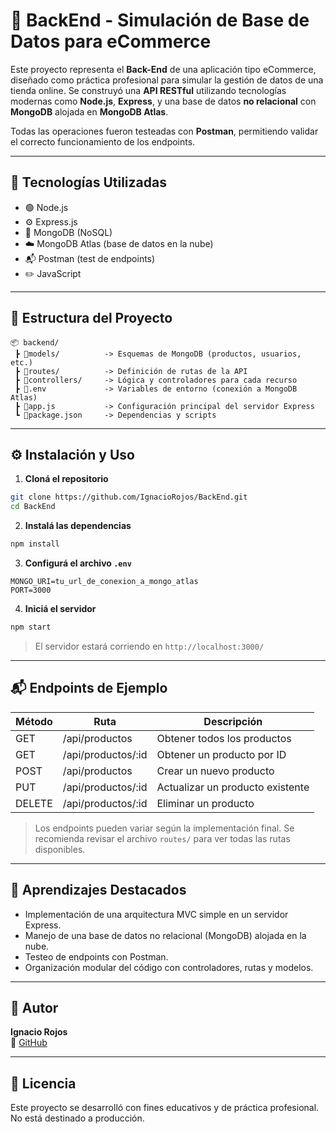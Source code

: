 # 🛒 BackEnd - Simulación de Base de Datos para eCommerce

Este proyecto representa el **Back-End** de una aplicación tipo eCommerce, diseñado como práctica profesional para simular la gestión de datos de una tienda online. Se construyó una **API RESTful** utilizando tecnologías modernas como **Node.js**, **Express**, y una base de datos **no relacional** con **MongoDB** alojada en **MongoDB Atlas**.

Todas las operaciones fueron testeadas con **Postman**, permitiendo validar el correcto funcionamiento de los endpoints.

---

## 🚀 Tecnologías Utilizadas

- 🟢 Node.js
- ⚙️ Express.js
- 🍃 MongoDB (NoSQL)
- ☁️ MongoDB Atlas (base de datos en la nube)
- 📬 Postman (test de endpoints)
- ✏️ JavaScript

---

## 📁 Estructura del Proyecto

```
📦 backend/
 ┣ 📂models/          -> Esquemas de MongoDB (productos, usuarios, etc.)
 ┣ 📂routes/          -> Definición de rutas de la API
 ┣ 📂controllers/     -> Lógica y controladores para cada recurso
 ┣ 📄.env             -> Variables de entorno (conexión a MongoDB Atlas)
 ┣ 📄app.js           -> Configuración principal del servidor Express
 ┗ 📄package.json     -> Dependencias y scripts
```

---

## ⚙️ Instalación y Uso

1. **Cloná el repositorio**

```bash
git clone https://github.com/IgnacioRojos/BackEnd.git
cd BackEnd
```

2. **Instalá las dependencias**

```bash
npm install
```

3. **Configurá el archivo `.env`**

```env
MONGO_URI=tu_url_de_conexion_a_mongo_atlas
PORT=3000
```

4. **Iniciá el servidor**

```bash
npm start
```

> El servidor estará corriendo en `http://localhost:3000/`

---

## 📬 Endpoints de Ejemplo

| Método | Ruta               | Descripción                        |
|--------|--------------------|------------------------------------|
| GET    | /api/productos     | Obtener todos los productos        |
| GET    | /api/productos/:id | Obtener un producto por ID         |
| POST   | /api/productos     | Crear un nuevo producto            |
| PUT    | /api/productos/:id | Actualizar un producto existente   |
| DELETE | /api/productos/:id | Eliminar un producto               |

> Los endpoints pueden variar según la implementación final. Se recomienda revisar el archivo `routes/` para ver todas las rutas disponibles.

---

## 🧠 Aprendizajes Destacados

- Implementación de una arquitectura MVC simple en un servidor Express.
- Manejo de una base de datos no relacional (MongoDB) alojada en la nube.
- Testeo de endpoints con Postman.
- Organización modular del código con controladores, rutas y modelos.

---

## 📌 Autor

**Ignacio Rojos**  
🔗 [GitHub](https://github.com/IgnacioRojos)

---

## 📄 Licencia

Este proyecto se desarrolló con fines educativos y de práctica profesional. No está destinado a producción.
